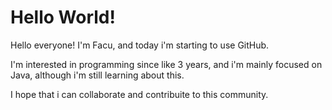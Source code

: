 # Hello World!
Hello everyone! I'm Facu, and today i'm starting to use GitHub.

I'm interested in programming since like 3 years, and i'm mainly focused on Java, although i'm still learning about this.

I hope that i can collaborate and contribuite to this community.
